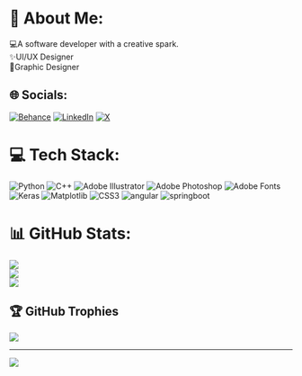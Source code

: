 # 💫 About Me:
💻A software developer with a creative spark.<br>✨UI/UX Designer<br>🎨Graphic Designer


## 🌐 Socials:
[![Behance](https://img.shields.io/badge/Behance-1769ff?logo=behance&logoColor=white)](https://behance.net/tyagitarushii) [![LinkedIn](https://img.shields.io/badge/LinkedIn-%230077B5.svg?logo=linkedin&logoColor=white)](https://linkedin.com/in/tarushityagi) [![X](https://img.shields.io/badge/X-black.svg?logo=X&logoColor=white)](https://x.com/tyagitarushi1) 

# 💻 Tech Stack:
![Python](https://img.shields.io/badge/python-3670A0?style=for-the-badge&logo=python&logoColor=ffdd54) ![C++](https://img.shields.io/badge/c++-%2300599C.svg?style=for-the-badge&logo=c%2B%2B&logoColor=white) ![Adobe Illustrator](https://img.shields.io/badge/adobe%20illustrator-%23FF9A00.svg?style=for-the-badge&logo=adobe%20illustrator&logoColor=white) ![Adobe Photoshop](https://img.shields.io/badge/adobe%20photoshop-%2331A8FF.svg?style=for-the-badge&logo=adobe%20photoshop&logoColor=white) ![Adobe Fonts](https://img.shields.io/badge/Adobe%20Fonts-000B1D.svg?style=for-the-badge&logo=Adobe%20Fonts&logoColor=white) ![Keras](https://img.shields.io/badge/Keras-%23D00000.svg?style=for-the-badge&logo=Keras&logoColor=white) ![Matplotlib](https://img.shields.io/badge/Matplotlib-%23ffffff.svg?style=for-the-badge&logo=Matplotlib&logoColor=black) ![CSS3](https://img.shields.io/badge/css3-%231572B6.svg?style=for-the-badge&logo=css3&logoColor=white)  ![angular](https://img.shields.io/badge/Angular-%23ffffff.svg?style=for-the-badge&logo=Angular&logoColor=red)  ![springboot](https://img.shields.io/badge/Springboot-%23ffffff.svg?style=for-the-badge&logo=Springboot&logoColor=green) 
# 📊 GitHub Stats:
![](https://github-readme-stats.vercel.app/api?username=trushee&theme=dracula&hide_border=false&include_all_commits=true&count_private=false)<br/>
![](https://github-readme-streak-stats.herokuapp.com/?user=trushee&theme=dracula&hide_border=false)<br/>
![](https://github-readme-stats.vercel.app/api/top-langs/?username=trushee&theme=dracula&hide_border=false&include_all_commits=true&count_private=false&layout=compact)

## 🏆 GitHub Trophies
![](https://github-profile-trophy.vercel.app/?username=trushee&theme=radical&no-frame=false&no-bg=true&margin-w=4)

---
[![](https://visitcount.itsvg.in/api?id=trushee&icon=0&color=5)](https://visitcount.itsvg.in)

<!-- Proudly created with GPRM ( https://gprm.itsvg.in ) -->
